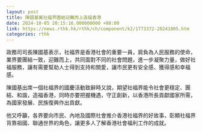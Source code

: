 ```yaml
---
layout: post
title: 陳國基冀社福界團結迎難而上造福香港
date: 2024-10-05 20:15:16.000000000 +08:00
link: https://news.rthk.hk/rthk/ch/component/k2/1773372-20241005.htm
categories: rthk
---
```


政務司司長陳國基表示，社福界是香港社會的重要一員，肩負為人民服務的使命，業界要團結一致，迎難而上，共同面對不同的社會問題，進一步凝聚力量，做好社福服務，讓有需要幫助人士得到支持和關愛，讓市民更有安全感、獲得感和幸福感。

陳國基出席一個社福界的國慶活動致辭時又說，期望社福界能令社會更穩定、團結、和諧，造福香港，同時亦要把握機遇，守正創新，以香港所長貢獻國家所需，為國家發展、民族復興作出貢獻。

他又呼籲，各界要向市民、內地及國際社會推介香港社福界的好故事，彰顯社福界背靠祖國、聯通世界的角色，讓更多人了解香港社會福利工作的成就。
